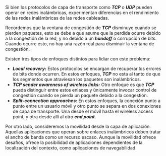 Si bien los protocolos de capa de transporte como ***TCP*** o ***UDP*** pueden operar en redes inalámbricas, experimentan diferencias en el rendimiento de las redes inalámbricas de las redes cableadas.

Recordemos que la ventana de congestión de ***TCP*** disminuye cuando se pierden paquetes, esto se debe a que asume que la perdida ocurre debido a la congestión de la red, y no debido a un ***handoff*** o corrupción de bits. Cuando ocurre esto, no hay una razón real para disminuir la ventana de congestión.

Existen tres tipos de enfoques distintos para lidiar con este problema:

- ***Local recovery:*** Estos protocolos se encargan de recuperar los errores de bits donde ocurren. En estos enfoques, ***TCP*** no esta al tanto de que los segmentos que atraviesan los paquetes son inalámbricos.
- ***TCP sender awareness of wireless links:*** Otro enfoque es que ***TCP*** pueda distinguir entre estos enlaces y únicamente invocar control de congestión cuando se pierda un paquete debido a la congestión.
- ***Split-connection approaches:*** En estos enfoques, la conexión punto a punto entre un usuario móvil y otro punto se separa en dos conexiones de capa de transporte. Una desde el móvil hasta el wireless access point, y otra desde allí al otro ***end point***.

Por otro lado, consideremos la movilidad desde la capa de aplicación. Aquellas aplicaciones que operan sobre enlaces inalámbricos deben tratar el ancho de banda como un recurso escaso. Aunque la movilidad ofrece desafíos, ofrece la posibilidad de aplicaciones dependientes de la localización del contexto, como aplicaciones de navegabilidad.
